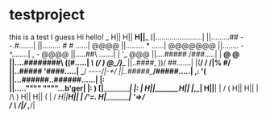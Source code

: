 # testproject
this is a test I guess
Hi hello!
            _
           H||
           H||
 __________H||___________
[|.......................|
||.........## --.#.......|
||.........   #  # ......|            @@@@
||.........     *  ......|          @@@@@@@
||........     -^........|   ,      - @@@@
||.....##\        .......|   |     '_ @@@
||....#####     /###.....|   |     __\@ \@
||....########\ \((#.....|  _\\  (/ ) @\_/)____
||..####,   ))/ ##.......|   |(__/ /     /|% #/
||..#####      '####.....|    \___/ ----/_|-*/
||..#####\____/#####.....|       ,:   '(
||...######..######......|       |:     \
||.....""""  """"...b'ger|       |:      )
[|_______________________|       |:      |
       H||_______H||             |_____,_|
       H||________\|              |   / (
       H||       H||              |  /\  )
       H||       H||              (  \| /
      _H||_______H||__            |  /'=.
    H|________________|           '=>/  \
                                 /  \ /|/
                               ,___/|
